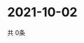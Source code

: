 # 2021-10-02
  共 0条

  <!-- BEGIN -->
  <!-- 最后更新时间Sat Oct 02 2021 12:06:00 GMT+0000 (Coordinated Universal Time) -->
  
  <!-- END -->
  
  